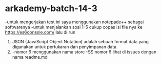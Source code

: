# arkademy-batch-14-3

-untuk mengerjakan test ini saya menggunakan notepade++ sebagai softwarenya
-untuk menjalankan soal 1-5 cukup copas isi file nya ke https://es6console.com/ lalu di run

1. JSON (JavaScript Object Notation) adalah sebuah format data yang digunakan untuk pertukaran dan penyimpanan data.
6. -nomor 6 menggunakan nama store
   -SS nomor 6 lihat di issues dengan nama readme.md
